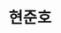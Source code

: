 ---
layout: hubs
key: Q12625091
title: 현준호
name: 현준호
image: 
description: 일제 강점기의 금융인
score: 4.221080073889002e-05
degree: 4
---
